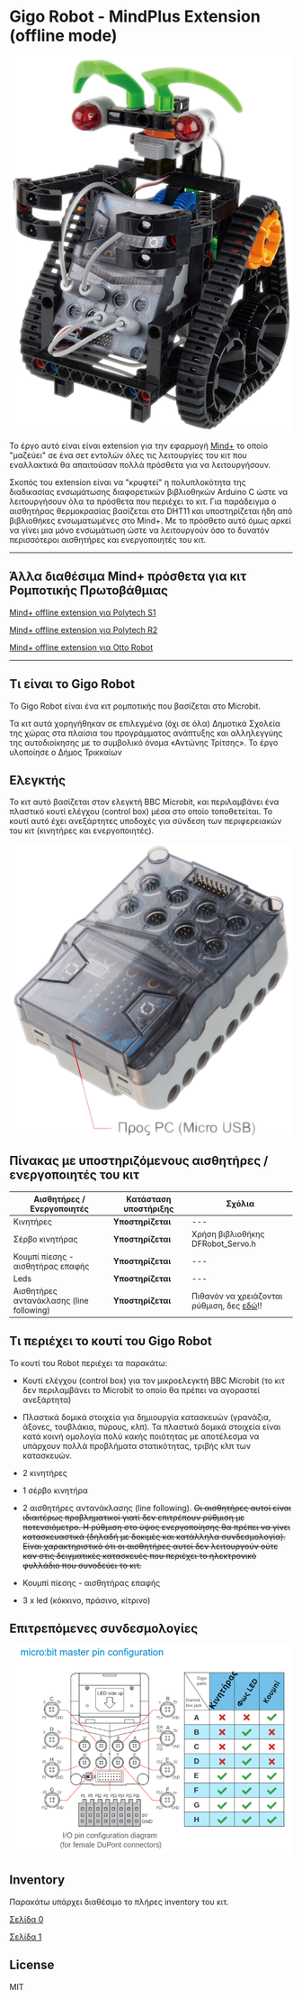 # Gigo Robot - MindPlus Extension (offline mode)

![](./arduinoC/_images/featured.png)

Το έργο αυτό είναι είναι extension για την εφαρμογή [Mind+](https://mindplus.cc/) το οποίο "μαζεύει" σε ένα σετ εντολών όλες τις λειτουργίες του κιτ που εναλλακτικά θα απαιτούσαν πολλά πρόσθετα για να λειτουργήσουν. 

Σκοπός του extension είναι να "κρυφτεί" η πολυπλοκότητα της διαδικασίας ενσωμάτωσης διαφορετικών βιβλιοθηκών Arduino C ώστε να λειτουργήσουν όλα τα πρόσθετα που περιέχει το κιτ. Για παράδειγμα ο αισθητήρας θερμοκρασίας βασίζεται στο DHT11 και υποστηρίζεται ήδη από βιβλιοθήκες ενσωματωμένες στο Mind+. Με το πρόσθετο αυτό όμως αρκεί να γίνει μια μόνο ενσωμάτωση ώστε να λειτουργούν όσο το δυνατόν περισσότεροι αισθητήρες και ενεργοποιητές του κιτ.

---------------------------------------------------------

## Άλλα διαθέσιμα Mind+ πρόσθετα για κιτ Ρομποτικής Πρωτοβάθμιας

[Mind+ offline extension για Polytech S1](https://gitlab.com/ale3andro/mindplus_ext_s1)

[Mind+ offline extension για Polytech R2](https://gitlab.com/ale3andro/mindplus_ext_r2)

[Mind+ offline extension για Otto Robot](https://gitlab.com/ale3andro/mindplus_ext_otto)

---------------------------------------------------------

## Τι είναι το Gigo Robot

Το Gigo Robot είναι ένα κιτ ρομποτικής που βασίζεται στο Microbit.

Τα κιτ αυτά χορηγήθηκαν σε επιλεγμένα (όχι σε όλα) Δημοτικά Σχολεία της χώρας στα πλαίσια του προγράμματος ανάπτυξης και αλληλεγγύης της αυτοδιοίκησης με το συμβολικό όνομα «Αντώνης Τρίτσης». Το έργο υλοποίησε ο Δήμος Τρικκαίων

## Ελεγκτής 

Το κιτ αυτό βασίζεται στον ελεγκτή BBC Microbit, και περιλαμβάνει ένα πλαστικό κουτί ελέγχου (control box) μέσα στο οποίο τοποθετείται. Το κουτί αυτό έχει ανεξάρτητες υποδοχές για σύνδεση των περιφερειακών του κιτ (κινητήρες και ενεργοποιητές).

![GigoRobot Control Box](Συνοδευτικό_υλικό/gigorobot-controlbox.png)

## Πίνακας με υποστηριζόμενους αισθητήρες / ενεργοποιητές του κιτ

| Αισθητήρες / Ενεργοποιητές | Κατάσταση υποστήριξης | Σχόλια |
| --- | --- | --- |
| Κινητήρες | **Υποστηρίζεται** | --- |
| Σέρβο κινητήρας | **Υποστηρίζεται** | Χρήση βιβλιοθήκης DFRobot_Servo.h |
| Κουμπί πίεσης - αισθητήρας επαφής | **Υποστηρίζεται** | --- |
| Leds | **Υποστηρίζεται** | --- | 
| Αισθητήρες αντανάκλασης (line following) | **Υποστηρίζεται** | Πιθανόν να χρειάζονται ρύθμιση, δες [εδώ](https://ale3andro.gr/blog/2024/04/26/%cf%81%cf%8d%ce%b8%ce%bc%ce%b9%cf%83%ce%b7-%ce%b1%ce%b9%cf%83%ce%b8%ce%b7%cf%84%ce%ae%cf%81%ce%b1-%ce%b3%cf%81%ce%b1%ce%bc%ce%bc%ce%ae%cf%82-microbit-gigorobot/)!! |

## Τι περιέχει το κουτί του Gigo Robot

Το κουτί του Robot περιέχει τα παρακάτω:

- Κουτί ελέγχου (control box) για τον μικροελεγκτή BBC Microbit (το κιτ δεν περιλαμβάνει το Microbit το οποίο θα πρέπει να αγοραστεί ανεξάρτητα)

- Πλαστικά δομικά στοιχεία για δημιουργία κατασκευών (γρανάζια, άξονες, τουβλάκια, πύρους, κλπ). Τα πλαστικά δομικά στοιχεία είναι κατά κοινή ομολογία πολύ κακής ποιότητας με αποτέλεσμα να υπάρχουν πολλά προβλήματα στατικότητας, τριβής κλπ των κατασκευών.

- 2 κινητήρες

- 1 σέρβο κινητήρα

- 2 αισθητήρες αντανάκλασης (line following). ~~Οι αισθητήρες αυτοί είναι ιδιαιτέρως προβληματικοί γιατί δεν επιτρέπουν ρύθμιση με ποτενσιόμετρο. Η ρύθμιση στο ύψος ενεργοποίησης θα πρέπει να γίνει κατασκευαστικά (δηλαδή με δοκιμές και κατάλληλα συνδεσμολογία). Είναι χαρακτηριστικό ότι οι αισθητήρες αυτοί δεν λειτουργούν ούτε καν στις δειγματικές κατασκευές που περιέχει το ηλεκτρονικό φυλλάδιο που συνοδεύει το κιτ.~~

- Κουμπί πίεσης - αισθητήρας επαφής

- 3 x led (κόκκινο, πράσινο, κίτρινο)

## Επιτρεπόμενες συνδεσμολογίες

![Επιτρεπόμενες συνδεσμολογίες GigoRobot](Συνοδευτικό_υλικό/gigo-pins-GR.png)

## Inventory

Παρακάτω υπάρχει διαθέσιμο το πλήρες inventory του κιτ.

[Σελίδα 0](Συνοδευτικό_υλικό/inventory_page0.png)

[Σελίδα 1](Συνοδευτικό_υλικό/inventory_page1.png)

## License

MIT

